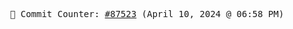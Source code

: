 <p align="center">
    <samp>
        📮 Commit Counter: <a href="https://github.com/Javascript-void0/Javascript-void0/commits/main">#87523</a> (April 10, 2024 @ 06:58 PM)
    </samp>
</p>